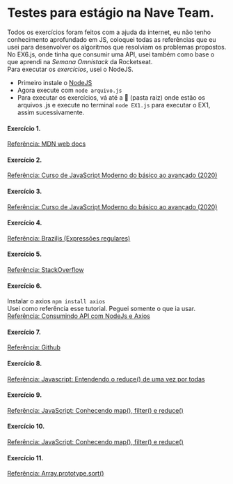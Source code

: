 # Testes para estágio na Nave Team.

Todos os exercícios foram feitos com a ajuda da internet, eu não tenho conhecimento aprofundado em JS, coloquei todas as referências que eu usei para desenvolver os algoritmos que resolviam os problemas propostos. No EX6.js, onde tinha que consumir uma API, usei também como base o que aprendi na *Semana Omnistack* da Rocketseat.  
Para executar os *exercícios*, usei o NodeJS.  
* Primeiro instale o [NodeJS](https://nodejs.org/en/)
* Agora execute com `node arquivo.js`
* Para executar os exercícios, vá até a :file_folder: (pasta raiz) onde estão os arquivos .js e execute no terminal `node EX1.js` para executar o EX1, assim sucessivamente.

#### Exercício 1. 
[Referência: MDN web docs](https://developer.mozilla.org/pt-BR/docs/Web/JavaScript/Reference/Global_Objects/String/length)

#### Exercício 2. 
[Referência: Curso de JavaScript Moderno do básico ao avançado (2020)](https://www.udemy.com/course/curso-de-javascript-moderno-do-basico-ao-avancado/)

#### Exercício 3. 
[Referência: Curso de JavaScript Moderno do básico ao avançado (2020)](https://www.udemy.com/course/curso-de-javascript-moderno-do-basico-ao-avancado/)

#### Exercício 4. 
[Referência: Braziljs (Expressões regulares)](http://braziljs.github.io/eloquente-javascript/chapters/expressoes-regulares/)

#### Exercício 5.
[Referência: StackOverflow](https://stackoverflow.com/questions/16576983/replace-multiple-characters-in-one-replace-call)  

#### Exercício 6.  
Instalar o axios `npm install axios`  
Usei como referência esse tutorial. Peguei somente o que ia usar.  
[Referência: Consumindo API com NodeJs e Axios](http://codeheaven.io/how-to-use-axios-as-your-http-client-pt/)  

#### Exercício 7.
[Referência: Github](https://gist.github.com/whoisryosuke/5b0d54926c997a6620945d780958ea74)  

#### Exercício 8.
[Referência: Javascript: Entendendo o reduce() de uma vez por todas](https://medium.com/@raullesteves/javascript-entendendo-o-reduce-de-uma-vez-por-todas-c4cbaa16e380)  

#### Exercício 9.
[Referência: JavaScript: Conhecendo map(), filter() e reduce()](https://medium.com/@programadriano/javascript-conhecendo-map-filter-e-reduce-ce072d8f0ec5)   

#### Exercício 10.
[Referência: JavaScript: Conhecendo map(), filter() e reduce()](https://medium.com/@programadriano/javascript-conhecendo-map-filter-e-reduce-ce072d8f0ec5)  

#### Exercício 11.
[Referência: Array.prototype.sort()](https://developer.mozilla.org/en-US/docs/Web/JavaScript/Reference/Global_Objects/Array/sort)  








